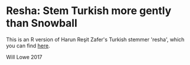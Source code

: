 # Resha: Stem Turkish more gently than Snowball

This is an R version of Harun Reşit Zafer's Turkish stemmer 'resha', which you
can find [here](https://github.com/hrzafer/resha-turkish-stemmer).

Will Lowe 2017
